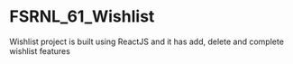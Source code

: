 # FSRNL_61_Wishlist
Wishlist project is built using ReactJS and it has add, delete and complete wishlist features
